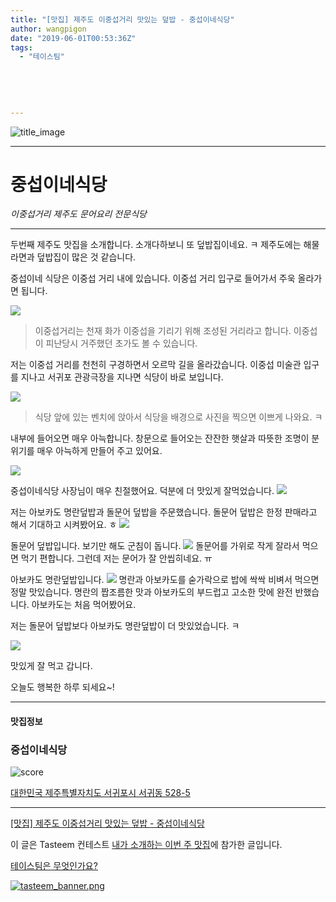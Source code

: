```yaml
---
title: "[맛집] 제주도 이중섭거리 맛있는 덮밥 - 중섭이네식당"
author: wangpigon
date: "2019-06-01T00:53:36Z"
tags:
  - "테이스팀"
  
  
  
  
  
---
```

![title_image](https://steemitimages.com/0x0/https://static.tasteem.io/uploads/4928/post/35237/content_a937420b-2e81-4955-ad39-8ca7f1a12422.jpeg)

---

# 중섭이네식당
_이중섭거리 제주도 문어요리 전문식당_

---



두번째 제주도 맛집을 소개합니다. 소개다하보니 또 덮밥집이네요. ㅋ 제주도에는 해물라면과 덮밥집이 많은 것 같습니다.

중섭이네 식당은 이중섭 거리 내에 있습니다. 이중섭 거리 입구로 들어가서 주욱 올라가면 됩니다.

![](https://steemitimages.com/0x0/https://static.tasteem.io/uploads/image/image/178361/4c28d287-446a-43fd-a946-d41bb6da2e1f.jpeg)

> 이중섭거리는 천재 화가 이중섭을 기리기 위해 조성된 거리라고 합니다. 이중섭이 피난당시 거주했던 초가도 볼 수 있습니다.

저는 이중섭 거리를 천천히 구경하면서 오르막 길을 올라갔습니다. 이중섭 미술관 입구를 지나고 서귀포 관광극장을 지나면 식당이 바로 보입니다.

![](https://steemitimages.com/0x0/https://static.tasteem.io/uploads/image/image/178362/4c28d287-446a-43fd-a946-d41bb6da2e1f.jpeg)

> 식당 앞에 있는 벤치에 앉아서 식당을 배경으로 사진을 찍으면 이쁘게 나와요. ㅋ

내부에 들어오면 매우 아늑합니다. 창문으로 들어오는 잔잔한 햇살과 따뜻한 조명이 분위기를 매우 아늑하게 만들어 주고 있어요.

![](https://steemitimages.com/0x0/https://static.tasteem.io/uploads/image/image/178365/4c28d287-446a-43fd-a946-d41bb6da2e1f.jpeg)

중섭이네식당 사장님이 매우 친절했어요. 덕분에 더 맛있게 잘먹었습니다.
![](https://steemitimages.com/0x0/https://static.tasteem.io/uploads/image/image/178364/4c28d287-446a-43fd-a946-d41bb6da2e1f.jpeg)

저는 아보카도 명란덮밥과 돌문어 덮밥을 주문했습니다. 돌문어 덮밥은 한정 판매라고 해서 기대하고 시켜봤어요. ㅎ
![](https://steemitimages.com/0x0/https://static.tasteem.io/uploads/image/image/178358/4c28d287-446a-43fd-a946-d41bb6da2e1f.jpeg)

돌문어 덮밥입니다. 보기만 해도 군침이 돕니다.
![](https://steemitimages.com/0x0/https://static.tasteem.io/uploads/image/image/178366/4c28d287-446a-43fd-a946-d41bb6da2e1f.jpeg)
돌문어를 가위로 작게 잘라서 먹으면 먹기 편합니다. 그런데 저는 문어가 잘 안씹히네요. ㅠ

아보카도 명란덮밥입니다.
![](https://steemitimages.com/0x0/https://static.tasteem.io/uploads/image/image/178367/4c28d287-446a-43fd-a946-d41bb6da2e1f.jpeg)
명란과 아보카도를 숟가락으로 밥에 싹싹 비벼서 먹으면 정말 맛있습니다. 명란의 짭조름한 맛과 아보카도의 부드럽고 고소한 맛에 완전 반했습니다. 아보카도는 처음 먹어봤어요.

저는 돌문어 덮밥보다 아보카도 명란덮밥이 더 맛있었습니다. ㅋ

![](https://steemitimages.com/0x0/https://static.tasteem.io/uploads/image/image/178368/4c28d287-446a-43fd-a946-d41bb6da2e1f.jpeg)

맛있게 잘 먹고 갑니다.

오늘도 행복한 하루 되세요~!

---

#### 맛집정보

### 중섭이네식당

![score](https://steemitimages.com/0x0/https://static.tasteem.io/images/steem/1Crowns.png)

[대한민국 제주특별자치도 서귀포시 서귀동 528-5](https://kr.tasteem.io/post/35237#map)

---

[[맛집] 제주도 이중섭거리 맛있는 덮밥 - 중섭이네식당](https://kr.tasteem.io/post/35237)

이 글은 Tasteem 컨테스트
[내가 소개하는  이번 주 맛집](https://kr.tasteem.io/event/450)에 참가한 글입니다.

[테이스팀은 무엇인가요?](https://kr.tasteem.io/about)

[![tasteem_banner.png](https://steemitimages.com/0x0/https://static.tasteem.io/images/tasteem_banner_v3.png)](https://kr.tasteem.io)